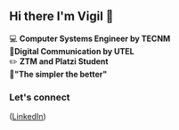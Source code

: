 ## Hi there I'm Vigil 👋

:computer: **Computer Systems Engineer by TECNM**  
:pencil:**Digital Communication by UTEL**  
:pencil2: **ZTM and Platzi Student**  
:dart:**"The simpler the better"**  

### Let's connect  
([LinkedIn](https://www.linkedin.com/in/insightvigil))
<!--
**insightvigil/insightvigil** is a ✨ _special_ ✨ repository because its `README.md` (this file) appears on your GitHub profile.

Here are some ideas to get you started:

- 🔭 I’m currently working on ...
- 🌱 I’m currently learning ...
- 👯 I’m looking to collaborate on ...
- 🤔 I’m looking for help with ...
- 💬 Ask me about ...
- 📫 How to reach me: ...
- 😄 Pronouns: ...
- ⚡ Fun fact: ...
-->
